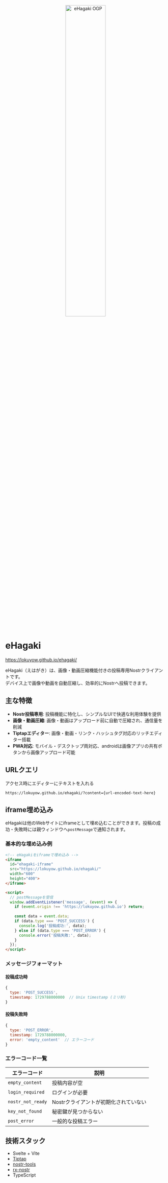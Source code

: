 <p align="center">
  <a href="https://lokuyow.github.io/ehagaki/">
    <img src="https://lokuyow.github.io/ehagaki/ehagaki_ogp.webp" alt="eHagaki OGP" width="50%" />
  </a>
</p>

# eHagaki
https://lokuyow.github.io/ehagaki/

eHagaki（えはがき）は、画像・動画圧縮機能付きの投稿専用Nostrクライアントです。  
デバイス上で画像や動画を自動圧縮し、効率的にNostrへ投稿できます。

## 主な特徴

- **Nostr投稿専用**: 投稿機能に特化し、シンプルなUIで快適な利用体験を提供
- **画像・動画圧縮**: 画像・動画はアップロード前に自動で圧縮され、通信量を削減
- **Tiptapエディター**: 画像・動画・リンク・ハッシュタグ対応のリッチエディター搭載
- **PWA対応**: モバイル・デスクトップ両対応、androidは画像アプリの共有ボタンから画像アップロード可能

## URLクエリ
アクセス時にエディターにテキストを入れる
```
https://lokuyow.github.io/ehagaki/?content={url-encoded-text-here}
```

## iframe埋め込み

eHagakiは他のWebサイトにiframeとして埋め込むことができます。投稿の成功・失敗時には親ウィンドウへ`postMessage`で通知されます。

### 基本的な埋め込み例

```html
<!-- eHagakiをiframeで埋め込み -->
<iframe 
  id="ehagaki-iframe"
  src="https://lokuyow.github.io/ehagaki/"
  width="600" 
  height="400">
</iframe>

<script>
  // postMessageを受信
  window.addEventListener('message', (event) => {
    if (event.origin !== 'https://lokuyow.github.io') return;
    
    const data = event.data;
    if (data.type === 'POST_SUCCESS') {
      console.log('投稿成功:', data);
    } else if (data.type === 'POST_ERROR') {
      console.error('投稿失敗:', data);
    }
  });
</script>
```

### メッセージフォーマット

#### 投稿成功時
```javascript
{
  type: 'POST_SUCCESS',
  timestamp: 1729788000000  // Unix timestamp (ミリ秒)
}
```

#### 投稿失敗時
```javascript
{
  type: 'POST_ERROR',
  timestamp: 1729788000000,
  error: 'empty_content'  // エラーコード
}
```

### エラーコード一覧

| エラーコード      | 説明                                  |
| ----------------- | ------------------------------------- |
| `empty_content`   | 投稿内容が空                          |
| `login_required`  | ログインが必要                        |
| `nostr_not_ready` | Nostrクライアントが初期化されていない |
| `key_not_found`   | 秘密鍵が見つからない                  |
| `post_error`      | 一般的な投稿エラー                    |

## 技術スタック

- Svelte + Vite
- [Tiptap](https://tiptap.dev/)
- [nostr-tools](https://github.com/nbd-wtf/nostr-tools)
- [rx-nostr](https://github.com/nostr-dev-kit/rx-nostr)
- TypeScript
